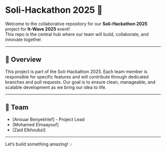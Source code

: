 # Soli-Hackathon 2025 🚀

Welcome to the collaborative repository for our **Soli-Hackathon 2025** project for **It-Wave 2025** event!  
This repo is the central hub where our team will build, collaborate, and innovate together.

---

## 📌 Overview

This project is part of the Soli-Hackathon 2025. Each team member is responsible for specific features and will contribute through dedicated branches and pull requests. Our goal is to ensure clean, manageable, and scalable development as we bring our idea to life.

---

## 👥 Team

- [Anouar Benyekhlef] - Project Lead
- [Mohamed Elmaayouf]
- [Zaid Elkhoubzi]
  
---

Let’s build something amazing! 💡
